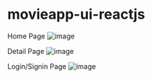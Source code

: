 # movieapp-ui-reactjs

Home Page
![image](https://user-images.githubusercontent.com/68020519/189483820-8e3e1cda-4d1a-4a3a-881f-90139db515f0.png)

Detail Page
![image](https://user-images.githubusercontent.com/68020519/189483864-5d24b25e-0f4b-4d6f-b0c4-cb0f2ccf00fc.png)

Login/Signin Page
![image](https://user-images.githubusercontent.com/68020519/189483913-969de6f1-b990-4c70-a7cb-5c749192d819.png)




